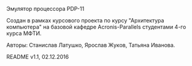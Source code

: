 Эмулятор процессора PDP-11

Создан в рамках курсового проекта по курсу "Архитектура компьютера"
на базовой кафедре Acronis-Parallels студентами 4-го курса МФТИ.

Авторы: Станислав Латушко, Ярослав Жуков, Татьяна Иванова.

README v1.1,
02.12.2016
